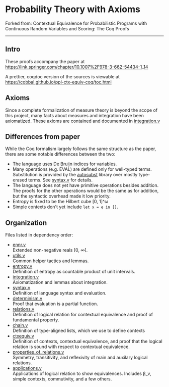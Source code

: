 # Probability Theory with Axioms

Forked from: Contextual Equivalence for Probabilistic Programs with Continuous Random Variables and Scoring: The Coq Proofs

---

## Intro

These proofs accompany the paper at
<https://link.springer.com/chapter/10.1007%2F978-3-662-54434-1_14>

A prettier, coqdoc version of the sources is viewable at
<https://cobbal.github.io/ppl-ctx-equiv-coq/toc.html>


## Axioms

Since a complete formalization of measure theory is beyond the scope of this
project, many facts about measures and integration have been axiomatized. These
axioms are contained and documented
in
[integration.v](https://cobbal.github.io/ppl-ctx-equiv-coq/OpSemProofs.integration.html)

## Differences from paper

While the Coq formalism largely follows the same structure as the paper, there
are some notable differences between the two:

 - The language uses De Bruijn indices for variables.
 - Many operations (e.g. EVAL) are defined only for well-typed terms.
   Substitution is provided by
   the [autosubst](https://www.ps.uni-saarland.de/autosubst/) library over
   mostly type-erased terms.
   See
   [syntax.v](https://cobbal.github.io/ppl-ctx-equiv-coq/OpSemProofs.syntax.html)
   for details.
 - The language does not yet have primitive operations besides addition. The
   proofs for the other operations would be the same as for addition, but the
   syntactic overhead made it low priority.
 - Entropy is fixed to be the Hilbert cube [0, 1]^ω
 - Simple contexts don't yet include `let x = e in []`.

## Organization

Files listed in dependency order:

 - [ennr.v](https://cobbal.github.io/ppl-ctx-equiv-coq/OpSemProofs.ennr.html)
   <br> Extended non-negative reals [0, ∞].
 - [utils.v](https://cobbal.github.io/ppl-ctx-equiv-coq/OpSemProofs.utils.html)
   <br> Common helper tactics and lemmas.
 - [entropy.v](https://cobbal.github.io/ppl-ctx-equiv-coq/OpSemProofs.entropy.html) <br>
   Definition of entropy as countable product of unit intervals.
 - [integration.v](https://cobbal.github.io/ppl-ctx-equiv-coq/OpSemProofs.integration.html) <br>
   Axiomatization and lemmas about integration.
 - [syntax.v](https://cobbal.github.io/ppl-ctx-equiv-coq/OpSemProofs.syntax.html) <br>
   Definition of language syntax and evaluation.
 - [determinism.v](https://cobbal.github.io/ppl-ctx-equiv-coq/OpSemProofs.determinism.html) <br>
   Proof that evaluation is a partial function.
 - [relations.v](https://cobbal.github.io/ppl-ctx-equiv-coq/OpSemProofs.relations.html) <br>
 Definition of logical relation for contextual equivalence and proof of
 fundamental property.
 - [chain.v](https://cobbal.github.io/ppl-ctx-equiv-coq/OpSemProofs.chain.html)
 <br> Definition of type-aligned lists, which we use to define contexts
 - [ctxequiv.v](https://cobbal.github.io/ppl-ctx-equiv-coq/OpSemProofs.ctxequiv.html) <br>
 Definition of contexts, contextual equivalence, and proof that the logical
 relation is sound with respect to contextual equivalence.
 - [properties_of_relations.v](https://cobbal.github.io/ppl-ctx-equiv-coq/OpSemProofs.properties_of_relations.html) <br>
 Symmetry, transitivity, and reflexivity of main and auxilary logical relations.
 - [applications.v](https://cobbal.github.io/ppl-ctx-equiv-coq/OpSemProofs.applications.html) <br>
 Applications of logical relation to show equivalences. Includes β_v, simple
 contexts, commutivity, and a few others.
